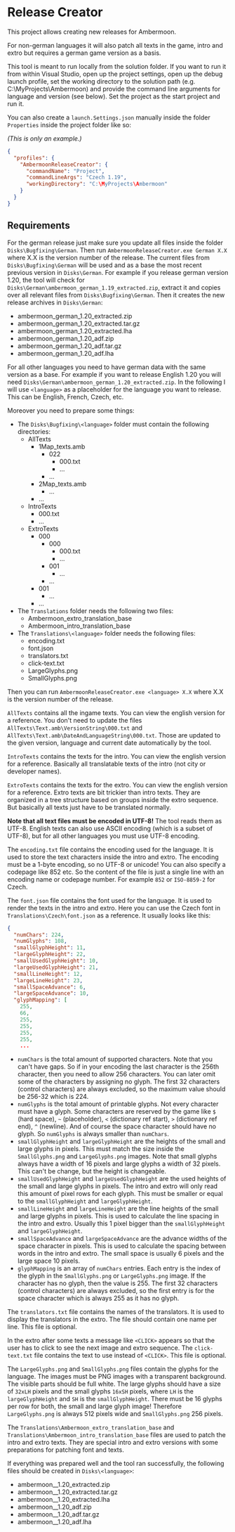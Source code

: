 ﻿# Release Creator

This project allows creating new releases for Ambermoon.

For non-german languages it will also patch all texts in the game, intro and extro but requires a german game version as a basis.

This tool is meant to run locally from the solution folder. If you want to run it from within Visual Studio, open up the
project settings, open up the debug launch profile, set the working directory to the solution path (e.g. C:\MyProjects\Ambermoon)
and provide the command line arguments for language and version (see below). Set the project as the start project and run it.

You can also create a `launch.Settings.json` manually inside the folder `Properties` inside the project folder like so:

*(This is only an example.)*
```json
{
  "profiles": {
    "AmbermoonReleaseCreator": {
      "commandName": "Project",
      "commandLineArgs": "Czech 1.19",
      "workingDirectory": "C:\MyProjects\Ambermoon"
    }
  }
}
```


## Requirements

For the german release just make sure you update all files inside the folder `Disks\Bugfixing\German`.
Then run `AmbermoonReleaseCreator.exe German X.X` where X.X is the version number of the release.
The current files from `Disks\Bugfixing\German` will be used and as a base the most recent previous
version in `Disks\German`. For example if you release german version 1.20, the tool will check for
`Disks\German\ambermoon_german_1.19_extracted.zip`, extract it and copies over all relevant files from
`Disks\Bugfixing\German`. Then it creates the new release archives in `Disks\German`:
- ambermoon_german_1.20_extracted.zip
- ambermoon_german_1.20_extracted.tar.gz
- ambermoon_german_1.20_extracted.lha
- ambermoon_german_1.20_adf.zip
- ambermoon_german_1.20_adf.tar.gz
- ambermoon_german_1.20_adf.lha

For all other languages you need to have german data with the same version as a base. For example
if you want to release English 1.20 you will need `Disks\German\ambermoon_german_1.20_extracted.zip`.
In the following I will use `<language>` as a placeholder for the language you want to release.
This can be English, French, Czech, etc.

Moreover you need to prepare some things:
- The `Disks\Bugfixing\<language>` folder must contain the following directories:
  - AllTexts
	- 1Map_texts.amb
	  - 022
		- 000.txt
		- ...
	  - ...
	- 2Map_texts.amb
	  - ...
    - ...
  - IntroTexts
	- 000.txt
	- ...
  - ExtroTexts
	- 000
	  - 000
		- 000.txt
		- ...
	  - 001
		- ...
	  - ...
	- 001
	  - ...
	- ...
- The `Translations` folder needs the following two files:
  - Ambermoon_extro_translation_base
  - Ambermoon_intro_translation_base
- The `Translations\<language>` folder needs the following files:
  - encoding.txt
  - font.json
  - translators.txt
  - click-text.txt
  - LargeGlyphs.png
  - SmallGlyphs.png

Then you can run `AmbermoonReleaseCreator.exe <language> X.X` where X.X is the version number of the release.

`AllTexts` contains all the ingame texts. You can view the english version for a reference. You don't need to
update the files `AllTexts\Text.amb\VersionString\000.txt` and `AllTexts\Text.amb\DateAndLanguageString\000.txt`.
Those are updated to the given version, language and current date automatically by the tool.

`IntroTexts` contains the texts for the intro. You can view the english version for a reference.
Basically all translatable texts of the intro (not city or developer names).

`ExtroTexts` contains the texts for the extro. You can view the english version for a reference.
Extro texts are bit trickier than intro texts. They are organized in a tree structure based on
groups inside the extro sequence. But basically all texts just have to be translated normally.

**Note that all text files must be encoded in UTF-8!** The tool reads them as UTF-8. English texts can also
use ASCII encoding (which is a subset of UTF-8), but for all other languages you must use UTF-8 encoding.

The `encoding.txt` file contains the encoding used for the language. It is used to store the text
characters inside the intro and extro. The encoding must be a 1-byte encoding, so no UTF-8 or unicode!
You can also specify a codepage like 852 etc. So the content of the file is just a single line with
an encoding name or codepage number. For example `852` or `ISO-8859-2` for Czech.

The `font.json` file contains the font used for the language. It is used to render the texts in the intro and extro.
Here you can use the Czech font in `Translations\Czech\font.json` as a reference. It usually looks like this:

```json
{
  "numChars": 224,
  "numGlyphs": 108,
  "smallGlyphHeight": 11,
  "largeGlyphHeight": 22,
  "smallUsedGlyphHeight": 10,
  "largeUsedGlyphHeight": 21,
  "smallLineHeight": 12,
  "largeLineHeight": 23,
  "smallSpaceAdvance": 6,
  "largeSpaceAdvance": 10,
  "glyphMapping": [
    255,
    66,
    255,
    255,
    255,
    255,
	...
```

- `numChars` is the total amount of supported characters. Note that you can't have gaps. So if in your encoding the last character is the 256th character, then you need to allow 256 characters. You can later omit some of the characters by assigning no glyph. The first 32 characters (control characters) are always excluded, so the maximum value should be 256-32 which is 224.
- `numGlyphs` is the total amount of printable glyphs. Not every character must have a glyph. Some characters are reserved by the game like `$` (hard space), `~` (placeholder), `<` (dictionary ref start), `>` (dictionary ref end), `^` (newline). And of course the space character should have no glyph. So `numGlyphs` is always smaller than `numChars`.
- `smallGlyphHeight` and `largeGlyphHeight` are the heights of the small and large glyphs in pixels. This must match the size inside the `SmallGlyphs.png` and `LargeGlyphs.png` images. Note that small glyphs always have a width of 16 pixels and large glyphs a width of 32 pixels. This can't be change, but the height is changeable.
- `smallUsedGlyphHeight` and `largeUsedGlyphHeight` are the used heights of the small and large glyphs in pixels. The intro and extro will only read this amount of pixel rows for each glyph. This must be smaller or equal to the `smallGlyphHeight` and `largeGlyphHeight`.
- `smallLineHeight` and `largeLineHeight` are the line heights of the small and large glyphs in pixels. This is used to calculate the line spacing in the intro and extro. Usually this 1 pixel bigger than the `smallGlyphHeight` and `largeGlyphHeight`.
- `smallSpaceAdvance` and `largeSpaceAdvance` are the advance widths of the space character in pixels. This is used to calculate the spacing between words in the intro and extro. The small space is usually 6 pixels and the large space 10 pixels.
- `glyphMapping` is an array of `numChars` entries. Each entry is the index of the glyph in the `SmallGlyphs.png` or `LargeGlyphs.png` image. If the character has no glyph, then the value is 255. The first 32 characters (control characters) are always excluded, so the first entry is for the space character which is always 255 as it has no glyph.

The `translators.txt` file contains the names of the translators. It is used to display the translators in the extro. The file should contain one name per line. This file is optional.

In the extro after some texts a message like `<CLICK>` appears so that the user has to click to see the next image and extro sequence. The `click-text.txt` file contains the text to use instead of `<CLICK>`. This file is optional.

The `LargeGlyphs.png` and `SmallGlyphs.png` files contain the glyphs for the language. The images must be PNG images with a transparent background. The visible parts should be full white. The large glyphs should have a size of `32xLH` pixels and the small glyphs `16xSH` pixels, where `LH` is the `largeGlyphHeight` and `SH` is the `smallGlyphHeight`. There must be 16 glyphs per row for both, the small and large glyph image! Therefore `LargeGlyphs.png` is always 512 pixels wide and `SmallGlyphs.png` 256 pixels.

The `Translations\Ambermoon_extro_translation_base` and `Translations\Ambermoon_intro_translation_base` files are used to patch the intro and extro texts. They are special intro and extro versions with some preparations for patching font and texts.


If everything was prepared well and the tool ran successfully, the following files should be created in `Disks\<language>`:
- ambermoon_<language>_1.20_extracted.zip
- ambermoon_<language>_1.20_extracted.tar.gz
- ambermoon_<language>_1.20_extracted.lha
- ambermoon_<language>_1.20_adf.zip
- ambermoon_<language>_1.20_adf.tar.gz
- ambermoon_<language>_1.20_adf.lha